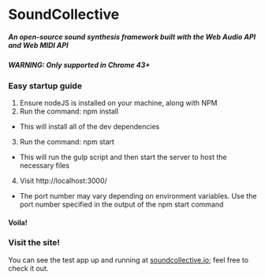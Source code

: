 # SoundCollective
##### An open-source sound synthesis framework built with the Web Audio API and Web MIDI API
##### WARNING: Only supported in Chrome 43+

### Easy startup guide
1. Ensure nodeJS is installed on your machine, along with NPM
2. Run the command: npm install
  * This will install all of the dev dependencies
3. Run the command: npm start
  * This will run the gulp script and then start the server to host the necessary files
4. Visit http://localhost:3000/
  * The port number may vary depending on environment variables.  Use the port number specified in the output of the npm start command
  
#### Voila!

### Visit the site!
You can see the test app up and running at [soundcollective.io](http://soundcollective.io/); feel free to check it out.

